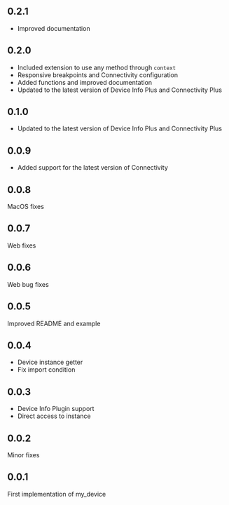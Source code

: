 ## 0.2.1

- Improved documentation

## 0.2.0

- Included extension to use any method through `context`
- Responsive breakpoints and Connectivity configuration
- Added functions and improved documentation
- Updated to the latest version of Device Info Plus and Connectivity Plus

## 0.1.0

- Updated to the latest version of Device Info Plus and Connectivity Plus

## 0.0.9

- Added support for the latest version of Connectivity

## 0.0.8
MacOS fixes

## 0.0.7
 Web fixes
 
 ## 0.0.6
 Web bug fixes
 
 ## 0.0.5
 Improved README and example
 
## 0.0.4
 - Device instance getter
 - Fix import condition
 
## 0.0.3
 - Device Info Plugin support
 - Direct access to instance

## 0.0.2
Minor fixes

## 0.0.1
First implementation of my_device